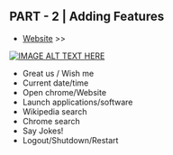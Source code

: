 ## PART - 2 |  Adding Features

- [Website](https://www.codesempai.ml/2021/10/ai-assistant-from-basic-to-advance-part.html) >>


[![IMAGE ALT TEXT HERE](https://blogger.googleusercontent.com/img/a/AVvXsEhR9QpYbz2OsFNrz3C7VCFjN4rOxkKiiE9o5fTNMcAiTW0KPdVaz8BnRhKW9eTy3ARN7WPj2EcW6VLB9xJQTLUQE8xmzQNs9wNmXwqfqyRMCeTbM4BrVeoa-xR0vE7b871e7C--qLqrBAdsouCbDbjSXdTHMdV2XPnhHehCxpze4Bigy9_CDLWIE68T=w494-h278)](https://www.youtube.com/watch?v=fG1koqqf174&feature=youtu.be)


- Great us / Wish me
- Current date/time
- Open chrome/Website
- Launch applications/software
- Wikipedia search
- Chrome search
- Say Jokes!
- Logout/Shutdown/Restart

